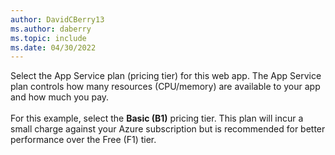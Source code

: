```yaml
---
author: DavidCBerry13
ms.author: daberry
ms.topic: include
ms.date: 04/30/2022
---
```

Select the App Service plan (pricing tier) for this web app. The App Service plan controls how many resources (CPU/memory) are available to your app and how much you pay.<br>
<br>
For this example, select the **Basic (B1)** pricing tier. This plan will incur a small charge against your Azure subscription but is recommended for better performance over the Free (F1) tier.